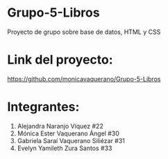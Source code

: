 # Grupo-5-Libros
Proyecto de grupo sobre base de datos, HTML y CSS

# Link del proyecto:
https://github.com/monicavaquerano/Grupo-5-Libros

# Integrantes:
1. Alejandra Naranjo Víquez #22
2. Mónica Ester Vaquerano Ángel #30
3. Gabriela Saraí Vaquerano Siliézar #31
4. Evelyn Yamileth Zura Santos #33
